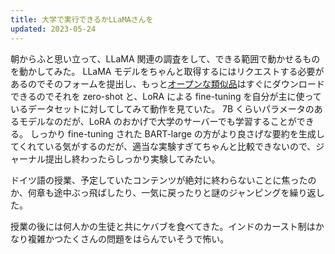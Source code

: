 ```yaml
---
title: 大学で実行できるかLLaMAさんを
updated: 2023-05-24
---
```


朝からふと思い立って、LLaMA 関連の調査をして、できる範囲で動かせるものを動かしてみた。
LLaMA モデルをちゃんと取得するにはリクエストする必要があるのでそのフォームを提出し、もっと[オープンな類似品](https://huggingface.co/openlm-research/open_llama_7b_400bt_preview)はすぐにダウンロードできるのでそれを zero-shot と、LoRA による fine-tuning を自分が主に使っているデータセットに対してしてみて動作を見ていた。
7B くらいパラメータのあるモデルなのだが、LoRA のおかげで大学のサーバーでも学習することができる。
しっかり fine-tuning された BART-large の方がより良さげな要約を生成してくれている気がするのだが、適当な実験すぎてちゃんと比較できないので、ジャーナル提出し終わったらしっかり実験してみたい。

ドイツ語の授業、予定していたコンテンツが絶対に終わらないことに焦ったのか、何章も途中ぶっ飛ばしたり、一気に戻ったりと謎のジャンピングを繰り返した。

授業の後には何人かの生徒と共にケバブを食べてきた。インドのカースト制はかなり複雑かつたくさんの問題をはらんでいそうで怖い。
